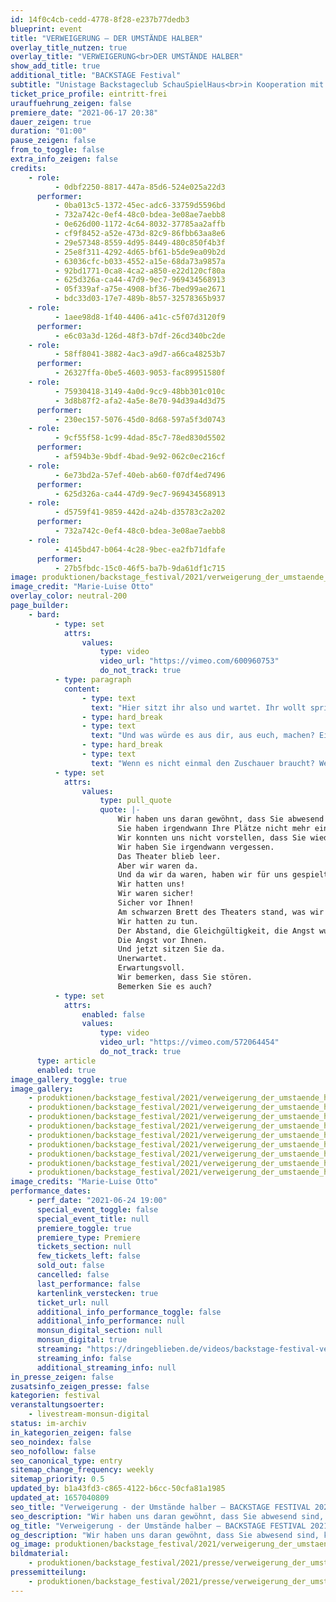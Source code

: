 ```yaml
---
id: 14f0c4cb-cedd-4778-8f28-e237b77dedb3
blueprint: event
title: "VERWEIGERUNG – DER UMSTÄNDE HALBER"
overlay_title_nutzen: true
overlay_title: "VERWEIGERUNG<br>DER UMSTÄNDE HALBER"
show_add_title: true
additional_title: "BACKSTAGE Festival"
subtitle: "Unistage Backstageclub SchauSpielHaus<br>in Kooperation mit dem monsun.theater"
ticket_price_profile: eintritt-frei
urauffuehrung_zeigen: false
premiere_date: "2021-06-17 20:38"
dauer_zeigen: true
duration: "01:00"
pause_zeigen: false
from_to_toggle: false
extra_info_zeigen: false
credits:
    - role:
          - 0dbf2250-8817-447a-85d6-524e025a22d3
      performer:
          - 0ba013c5-1372-45ec-adc6-33759d5596bd
          - 732a742c-0ef4-48c0-bdea-3e08ae7aebb8
          - 0e626d00-1172-4c64-8032-37785aa2affb
          - cf9f8452-a52e-473d-82c9-86fbb63aa8e6
          - 29e57348-8559-4d95-8449-480c850f4b3f
          - 25e8f311-4292-4d65-bf61-b5de9ea09b2d
          - 63036cfc-b033-4552-a15e-68da73a9857a
          - 92bd1771-0ca8-4ca2-a850-e22d120cf80a
          - 625d326a-ca44-47d9-9ec7-969434568913
          - 05f339af-a75e-4908-bf36-7bed99ae2671
          - bdc33d03-17e7-489b-8b57-32578365b937
    - role:
          - 1aee98d8-1f40-4406-a41c-c5f07d3120f9
      performer:
          - e6c03a3d-126d-48f3-b7df-26cd340bc2de
    - role:
          - 58ff8041-3882-4ac3-a9d7-a66ca48253b7
      performer:
          - 26327ffa-0be5-4603-9053-fac89951580f
    - role:
          - 75930418-3149-4a0d-9cc9-48bb301c010c
          - 3d8b87f2-afa2-4a5e-8e70-94d39a4d3d75
      performer:
          - 230ec157-5076-45d0-8d68-597a5f3d0743
    - role:
          - 9cf55f58-1c99-4dad-85c7-78ed830d5502
      performer:
          - af594b3e-9bdf-4bad-9e92-062c0ec216cf
    - role:
          - 6e73bd2a-57ef-40eb-ab60-f07df4ed7496
      performer:
          - 625d326a-ca44-47d9-9ec7-969434568913
    - role:
          - d5759f41-9859-442d-a24b-d35783c2a202
      performer:
          - 732a742c-0ef4-48c0-bdea-3e08ae7aebb8
    - role:
          - 4145bd47-b064-4c28-9bec-ea2fb71dfafe
      performer:
          - 27b5fbdc-15c0-46f5-ba7b-9da61df1c715
image: produktionen/backstage_festival/2021/verweigerung_der_umstaende_halber_01_c_marie-luise_otto.jpeg
image_credit: "Marie-Luise Otto"
overlay_color: neutral-200
page_builder:
    - bard:
          - type: set
            attrs:
                values:
                    type: video
                    video_url: "https://vimeo.com/600960753"
                    do_not_track: true
          - type: paragraph
            content:
                - type: text
                  text: "Hier sitzt ihr also und wartet. Ihr wollt springen, ihr wollt euch fallen lassen. Eure Zehen ragen bereits über die Kante, ihr zittert, ihr fröstelt. Sagen wir, Theater ist die Welt. Theater ist alles was es gibt und alles was wir kennen. Was wäre das für eine Welt?"
                - type: hard_break
                - type: text
                  text: "Und was würde es aus dir, aus euch, machen? Eine Welt begrenzt durch die Schwere des Vorhangs und das Dunkel des Backstagebereichs. Eine Welt die rezipiert werden will, die sich ernährt von dem, was der Zuschauer bereit ist zu geben. Wir ernähren uns von dem, was du gibst. Wir spielen mit dir. Heute verweigern wir. Eine Welt in der Größe einer Bühne. Aber was, wenn Theater keine Bühne braucht?"
                - type: hard_break
                - type: text
                  text: "Wenn es nicht einmal den Zuschauer braucht? Wenn es nur um das Spiel selbst geht. Das miteinander, das gegeneinander, das ineinander."
          - type: set
            attrs:
                values:
                    type: pull_quote
                    quote: |-
                        Wir haben uns daran gewöhnt, dass Sie abwesend sind.
                        Sie haben irgendwann Ihre Plätze nicht mehr eingenommen.
                        Wir konnten uns nicht vorstellen, dass Sie wiederkommen.
                        Wir haben Sie irgendwann vergessen.
                        Das Theater blieb leer.
                        Aber wir waren da.
                        Und da wir da waren, haben wir für uns gespielt.
                        Wir hatten uns!
                        Wir waren sicher!
                        Sicher vor Ihnen!
                        Am schwarzen Brett des Theaters stand, was wir zu tun hatten.
                        Wir hatten zu tun.
                        Der Abstand, die Gleichgültigkeit, die Angst wurden größer.
                        Die Angst vor Ihnen.
                        Und jetzt sitzen Sie da.
                        Unerwartet.
                        Erwartungsvoll.
                        Wir bemerken, dass Sie stören.
                        Bemerken Sie es auch?
          - type: set
            attrs:
                enabled: false
                values:
                    type: video
                    video_url: "https://vimeo.com/572064454"
                    do_not_track: true
      type: article
      enabled: true
image_gallery_toggle: true
image_gallery:
    - produktionen/backstage_festival/2021/verweigerung_der_umstaende_halber_02_c_marie-luise_otto.jpg
    - produktionen/backstage_festival/2021/verweigerung_der_umstaende_halber_03_c_marie-luise_otto.jpg
    - produktionen/backstage_festival/2021/verweigerung_der_umstaende_halber_04_c_marie-luise_otto.jpg
    - produktionen/backstage_festival/2021/verweigerung_der_umstaende_halber_05_c_marie-luise_otto.jpg
    - produktionen/backstage_festival/2021/verweigerung_der_umstaende_halber_06_c_marie-luise_otto.jpg
    - produktionen/backstage_festival/2021/verweigerung_der_umstaende_halber_07_c_marie-luise_otto.jpg
    - produktionen/backstage_festival/2021/verweigerung_der_umstaende_halber_08_c_marie-luise_otto.jpg
    - produktionen/backstage_festival/2021/verweigerung_der_umstaende_halber_09_c_marie-luise_otto.jpg
    - produktionen/backstage_festival/2021/verweigerung_der_umstaende_halber_10_c_marie-luise_otto.jpg
image_credits: "Marie-Luise Otto"
performance_dates:
    - perf_date: "2021-06-24 19:00"
      special_event_toggle: false
      special_event_title: null
      premiere_toggle: true
      premiere_type: Premiere
      tickets_section: null
      few_tickets_left: false
      sold_out: false
      cancelled: false
      last_performance: false
      kartenlink_verstecken: true
      ticket_url: null
      additional_info_performance_toggle: false
      additional_info_performance: null
      monsun_digital_section: null
      monsun_digital: true
      streaming: "https://dringeblieben.de/videos/backstage-festival-verweigerung-der-umstande-halber"
      streaming_info: false
      additional_streaming_info: null
in_presse_zeigen: false
zusatsinfo_zeigen_presse: false
kategorien: festival
veranstaltungsoerter:
    - livestream-monsun-digital
status: im-archiv
in_kategorien_zeigen: false
seo_noindex: false
seo_nofollow: false
seo_canonical_type: entry
sitemap_change_frequency: weekly
sitemap_priority: 0.5
updated_by: b1a43fd3-c865-4122-b6cc-50cfa81a1985
updated_at: 1657040809
seo_title: "Verweigerung - der Umstände halber – BACKSTAGE FESTIVAL 2021"
seo_description: "Wir haben uns daran gewöhnt, dass Sie abwesend sind, konnten uns nicht vorstellen, dass Sie wiederkommen. Und jetzt sitzen Sie da. Unerwartet. Erwartungsvoll."
og_title: "Verweigerung - der Umstände halber – BACKSTAGE FESTIVAL 2021"
og_description: "Wir haben uns daran gewöhnt, dass Sie abwesend sind, konnten uns nicht vorstellen, dass Sie wiederkommen. Und jetzt sitzen Sie da. Unerwartet. Erwartungsvoll."
og_image: produktionen/backstage_festival/2021/verweigerung_der_umstaende_halber_01_c_marie-luise_otto.jpeg
bildmaterial:
    - produktionen/backstage_festival/2021/presse/verweigerung_der_umstaende_halber_c_marie-luise_otto_monsun.zip
pressemitteilung:
    - produktionen/backstage_festival/2021/presse/verweigerung_der_umstaende_halber_BACKSTAGE_Festival_PM_monsun.pdf
---
```

